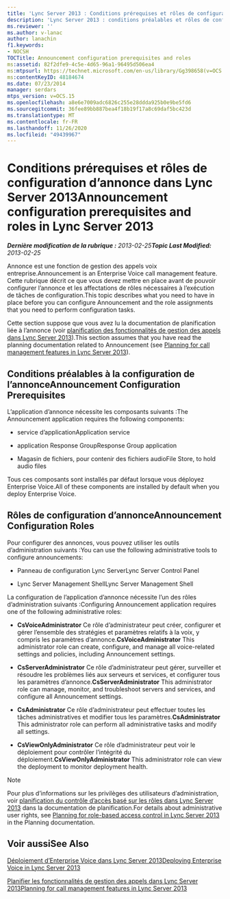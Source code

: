 ```yaml
---
title: 'Lync Server 2013 : Conditions prérequises et rôles de configuration d’annonce'
description: 'Lync Server 2013 : conditions préalables et rôles de configuration d’annonce.'
ms.reviewer: ''
ms.author: v-lanac
author: lanachin
f1.keywords:
- NOCSH
TOCTitle: Announcement configuration prerequisites and roles
ms:assetid: 82f2dfe9-4c5e-4d65-96a1-96495d506ea4
ms:mtpsurl: https://technet.microsoft.com/en-us/library/Gg398658(v=OCS.15)
ms:contentKeyID: 48184674
ms.date: 07/23/2014
manager: serdars
mtps_version: v=OCS.15
ms.openlocfilehash: a8e6e7009adc6826c255e28ddda925b0e9be5fd6
ms.sourcegitcommit: 36fee89bb887bea4f18b19f17a8c69daf5bc423d
ms.translationtype: MT
ms.contentlocale: fr-FR
ms.lasthandoff: 11/26/2020
ms.locfileid: "49439967"
---
```

# <a name="announcement-configuration-prerequisites-and-roles-in-lync-server-2013"></a><span data-ttu-id="e3938-103">Conditions prérequises et rôles de configuration d’annonce dans Lync Server 2013</span><span class="sxs-lookup"><span data-stu-id="e3938-103">Announcement configuration prerequisites and roles in Lync Server 2013</span></span>

<div data-xmlns="http://www.w3.org/1999/xhtml">

<div class="topic" data-xmlns="http://www.w3.org/1999/xhtml" data-msxsl="urn:schemas-microsoft-com:xslt" data-cs="https://msdn.microsoft.com/">

<div data-asp="https://msdn2.microsoft.com/asp">



</div>

<div id="mainSection">

<div id="mainBody"><span data-ttu-id="e3938-104">

<span> </span></span><span class="sxs-lookup"><span data-stu-id="e3938-104">

<span> </span></span></span>

<span data-ttu-id="e3938-105">_**Dernière modification de la rubrique :** 2013-02-25_</span><span class="sxs-lookup"><span data-stu-id="e3938-105">_**Topic Last Modified:** 2013-02-25_</span></span>

<span data-ttu-id="e3938-106">Annonce est une fonction de gestion des appels voix entreprise.</span><span class="sxs-lookup"><span data-stu-id="e3938-106">Announcement is an Enterprise Voice call management feature.</span></span> <span data-ttu-id="e3938-107">Cette rubrique décrit ce que vous devez mettre en place avant de pouvoir configurer l’annonce et les affectations de rôles nécessaires à l’exécution de tâches de configuration.</span><span class="sxs-lookup"><span data-stu-id="e3938-107">This topic describes what you need to have in place before you can configure Announcement and the role assignments that you need to perform configuration tasks.</span></span>

<span data-ttu-id="e3938-108">Cette section suppose que vous avez lu la documentation de planification liée à l’annonce (voir [planification des fonctionnalités de gestion des appels dans Lync Server 2013](lync-server-2013-planning-for-call-management-features.md)).</span><span class="sxs-lookup"><span data-stu-id="e3938-108">This section assumes that you have read the planning documentation related to Announcement (see [Planning for call management features in Lync Server 2013](lync-server-2013-planning-for-call-management-features.md)).</span></span>

<div>

## <a name="announcement-configuration-prerequisites"></a><span data-ttu-id="e3938-109">Conditions préalables à la configuration de l’annonce</span><span class="sxs-lookup"><span data-stu-id="e3938-109">Announcement Configuration Prerequisites</span></span>

<span data-ttu-id="e3938-110">L’application d’annonce nécessite les composants suivants :</span><span class="sxs-lookup"><span data-stu-id="e3938-110">The Announcement application requires the following components:</span></span>

  - <span data-ttu-id="e3938-111">service d’application</span><span class="sxs-lookup"><span data-stu-id="e3938-111">Application service</span></span>

  - <span data-ttu-id="e3938-112">application Response Group</span><span class="sxs-lookup"><span data-stu-id="e3938-112">Response Group application</span></span>

  - <span data-ttu-id="e3938-113">Magasin de fichiers, pour contenir des fichiers audio</span><span class="sxs-lookup"><span data-stu-id="e3938-113">File Store, to hold audio files</span></span>

<span data-ttu-id="e3938-114">Tous ces composants sont installés par défaut lorsque vous déployez Enterprise Voice.</span><span class="sxs-lookup"><span data-stu-id="e3938-114">All of these components are installed by default when you deploy Enterprise Voice.</span></span>

</div>

<div>

## <a name="announcement-configuration-roles"></a><span data-ttu-id="e3938-115">Rôles de configuration d’annonce</span><span class="sxs-lookup"><span data-stu-id="e3938-115">Announcement Configuration Roles</span></span>

<span data-ttu-id="e3938-116">Pour configurer des annonces, vous pouvez utiliser les outils d’administration suivants :</span><span class="sxs-lookup"><span data-stu-id="e3938-116">You can use the following administrative tools to configure announcements:</span></span>

  - <span data-ttu-id="e3938-117">Panneau de configuration Lync Server</span><span class="sxs-lookup"><span data-stu-id="e3938-117">Lync Server Control Panel</span></span>

  - <span data-ttu-id="e3938-118">Lync Server Management Shell</span><span class="sxs-lookup"><span data-stu-id="e3938-118">Lync Server Management Shell</span></span>

<span data-ttu-id="e3938-119">La configuration de l’application d’annonce nécessite l’un des rôles d’administration suivants :</span><span class="sxs-lookup"><span data-stu-id="e3938-119">Configuring Announcement application requires one of the following administrative roles:</span></span>

  - <span data-ttu-id="e3938-120">**CsVoiceAdministrator**   Ce rôle d’administrateur peut créer, configurer et gérer l’ensemble des stratégies et paramètres relatifs à la voix, y compris les paramètres d’annonce.</span><span class="sxs-lookup"><span data-stu-id="e3938-120">**CsVoiceAdministrator**   This administrator role can create, configure, and manage all voice-related settings and policies, including Announcement settings.</span></span>

  - <span data-ttu-id="e3938-121">**CsServerAdministrator**   Ce rôle d’administrateur peut gérer, surveiller et résoudre les problèmes liés aux serveurs et services, et configurer tous les paramètres d’annonce.</span><span class="sxs-lookup"><span data-stu-id="e3938-121">**CsServerAdministrator**   This administrator role can manage, monitor, and troubleshoot servers and services, and configure all Announcement settings.</span></span>

  - <span data-ttu-id="e3938-122">**CsAdministrator**   Ce rôle d’administrateur peut effectuer toutes les tâches administratives et modifier tous les paramètres.</span><span class="sxs-lookup"><span data-stu-id="e3938-122">**CsAdministrator**   This administrator role can perform all administrative tasks and modify all settings.</span></span>

  - <span data-ttu-id="e3938-123">**CsViewOnlyAdministrator**   Ce rôle d’administrateur peut voir le déploiement pour contrôler l’intégrité du déploiement.</span><span class="sxs-lookup"><span data-stu-id="e3938-123">**CsViewOnlyAdministrator**   This administrator role can view the deployment to monitor deployment health.</span></span>

<div>


> [!NOTE]  
> <span data-ttu-id="e3938-124">Pour plus d’informations sur les privilèges des utilisateurs d’administration, voir <A href="lync-server-2013-planning-for-role-based-access-control.md">planification du contrôle d’accès basé sur les rôles dans Lync Server 2013</A> dans la documentation de planification.</span><span class="sxs-lookup"><span data-stu-id="e3938-124">For details about administrative user rights, see <A href="lync-server-2013-planning-for-role-based-access-control.md">Planning for role-based access control in Lync Server 2013</A> in the Planning documentation.</span></span>



</div>

</div>

<div>

## <a name="see-also"></a><span data-ttu-id="e3938-125">Voir aussi</span><span class="sxs-lookup"><span data-stu-id="e3938-125">See Also</span></span>


[<span data-ttu-id="e3938-126">Déploiement d’Enterprise Voice dans Lync Server 2013</span><span class="sxs-lookup"><span data-stu-id="e3938-126">Deploying Enterprise Voice in Lync Server 2013</span></span>](lync-server-2013-deploying-enterprise-voice.md)  


[<span data-ttu-id="e3938-127">Planifier les fonctionnalités de gestion des appels dans Lync Server 2013</span><span class="sxs-lookup"><span data-stu-id="e3938-127">Planning for call management features in Lync Server 2013</span></span>](lync-server-2013-planning-for-call-management-features.md)  
  

<span data-ttu-id="e3938-128"></div>

</div>

<span> </span>

</div>

</div>

</span><span class="sxs-lookup"><span data-stu-id="e3938-128"></div>

</div>

<span> </span>

</div>

</div>

</span></span></div>

